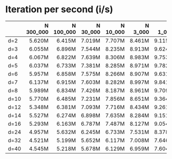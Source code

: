 # Iteration per second (i/s)

|      |N 300_000|N 100_000|N 30_000|N 10_000| N 3_000| N 1_000|   N 300|   N 100|    N 30|    N 10|
|:-----|--------:|--------:|-------:|-------:|-------:|-------:|-------:|-------:|-------:|-------:|
|d=2   |   5.620M|   6.415M|  7.019M|  7.707M|  8.461M|  9.115M| 10.007M| 11.016M| 12.282M| 13.632M|
|d=3   |   6.055M|   6.896M|  7.544M|  8.235M|  8.913M|  9.624M| 10.485M| 11.400M| 12.647M| 13.805M|
|d=4   |   6.067M|   6.822M|  7.639M|  8.306M|  8.983M|  9.753M| 10.429M| 11.488M| 12.828M| 13.627M|
|d=5   |   6.037M|   6.733M|  7.381M|  8.285M|  8.971M|  9.782M| 10.646M| 11.522M| 12.673M| 13.964M|
|d=6   |   5.957M|   6.858M|  7.575M|  8.266M|  8.907M|  9.631M| 10.611M| 11.565M| 12.361M| 13.906M|
|d=7   |   6.137M|   6.915M|  7.603M|  8.282M|  8.997M|  9.841M| 10.677M| 11.529M| 12.657M| 14.124M|
|d=8   |   5.989M|   6.834M|  7.426M|  8.187M|  8.961M|  9.709M| 10.451M| 11.502M| 12.731M| 13.948M|
|d=10  |   5.770M|   6.485M|  7.231M|  7.856M|  8.651M|  9.364M| 10.328M| 11.236M| 12.556M| 13.992M|
|d=12  |   5.348M|   6.381M|  7.093M|  7.716M|  8.434M|  9.261M| 10.268M| 11.095M| 12.503M| 14.083M|
|d=14  |   5.527M|   6.274M|  6.898M|  7.635M|  8.284M|  9.151M| 10.122M| 11.034M| 12.502M| 14.055M|
|d=16  |   5.293M|   6.163M|  6.787M|  7.487M|  8.127M|  9.054M|  9.756M| 10.882M| 12.330M| 14.021M|
|d=24  |   4.957M|   5.632M|  6.245M|  6.733M|  7.531M|  8.378M|  9.234M| 10.518M| 12.414M| 13.844M|
|d=32  |   4.521M|   5.199M|  5.652M|  6.117M|  7.008M|  7.646M|  8.540M| 10.144M| 11.995M| 14.013M|
|d=40  |   4.545M|   5.218M|  5.678M|  6.129M|  6.959M|  7.604M|  8.553M| 10.022M| 11.918M| 14.023M|
